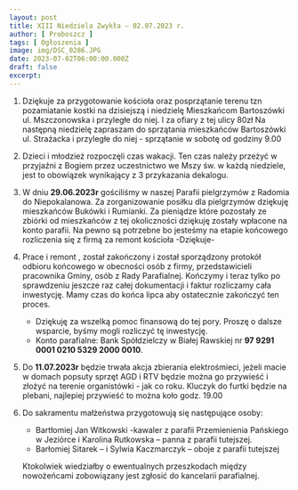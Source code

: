```yaml
---
layout: post
title: XIII Niedziela Zwykła — 02.07.2023 r.
author: [ Proboszcz ]
tags: [ Ogłoszenia ]
image: img/DSC_0286.JPG
date: 2023-07-02T06:00:00.000Z
draft: false
excerpt: 
---
```


1. Dziękuje za przygotowanie kościoła oraz posprzątanie terenu tzn pozamiatanie kostki  na dzisiejszą i niedzielę Mieszkańcom Bartoszówki ul. Mszczonowska i przyległe do niej. I za ofiary z tej ulicy 80zł  Na   następną niedzielę zapraszam do sprzątania mieszkańców Bartoszówki ul. Strażacka i przyległe do niej - sprzątanie w sobotę od godziny 9.00
 
2. Dzieci i młodzież rozpoczęli czas wakacji. Ten czas należy przeżyć w przyjaźni z Bogiem przez uczestnictwo we Mszy św. w każdą niedziele, jest to obowiązek wynikający z 3 przykazania dekalogu. 

3.  W dniu **29.06.2023r** gościliśmy w naszej Parafii pielgrzymów z Radomia do Niepokalanowa. Za zorganizowanie posiłku dla pielgrzymów dziękuję  mieszkańców Bukówki i Rumianki. Za pieniądze które pozostały ze zbiórki od mieszkańców z tej okoliczności dziękuję zostały wpłacone na konto parafii. Na pewno są potrzebne bo jesteśmy na etapie końcowego rozliczenia się z firmą za remont kościoła -Dziękuje- 
  
5. Prace i remont , został zakończony i został  sporządzony protokół odbioru końcowego w  obecności osób z firmy, przedstawicieli pracownika Gminy, osób z Rady Parafialnej. Kończymy i teraz tylko po sprawdzeniu jeszcze raz całej dokumentacji i faktur rozliczamy cała inwestycję. Mamy czas do końca lipca aby ostatecznie zakończyć ten proces. 
   
   - Dziękuję za wszelką pomoc finansową do tej pory. Proszę o dalsze wsparcie, byśmy mogli rozliczyć tę inwestycję.    
   - Konto parafialne: Bank Spółdzielczy w Białej Rawskiej nr **97 9291 0001 0210 5329 2000 0010**.

6. Do **11.07.2023r** będzie trwała akcja zbierania elektrośmieci, jeżeli macie w domach popsuty sprzęt AGD i RTV  będzie można go przywieść i złożyć na terenie organistówki - jak co roku. Kluczyk do furtki będzie na plebani, najlepiej przywieść to można koło godz. 19.00

7. Do sakramentu małżeństwa przygotowują się następujące osoby: 

    - Bartłomiej Jan Witkowski -kawaler z parafii Przemienienia Pańskiego w Jeziórce i Karolina Rutkowska – panna z parafii tutejszej.  
    - Barłomiej Sitarek – i  Sylwia Kaczmarczyk – oboje z parafii tutejszej

    Ktokolwiek wiedziałby o ewentualnych przeszkodach między nowożeńcami zobowiązany jest zgłosić do kancelarii parafialnej.   
